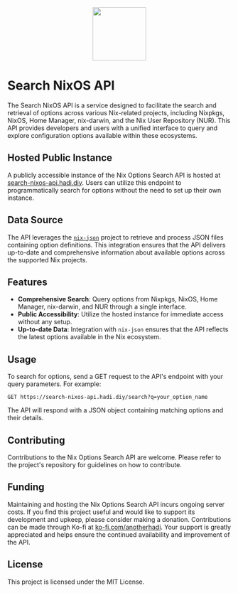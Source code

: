 <div align="center">
    <img src="https://raw.githubusercontent.com/anotherhadi/search-nixos/main/static/logo.png" width="120px" />
</div>

# Search NixOS API

The Search NixOS API is a service designed to facilitate the search and retrieval of options across various Nix-related projects, including Nixpkgs, NixOS, Home Manager, nix-darwin, and the Nix User Repository (NUR). This API provides developers and users with a unified interface to query and explore configuration options available within these ecosystems.

## Hosted Public Instance

A publicly accessible instance of the Nix Options Search API is hosted at [search-nixos-api.hadi.diy](https://search-nixos-api.hadi.diy). Users can utilize this endpoint to programmatically search for options without the need to set up their own instance.

## Data Source

The API leverages the [`nix-json`](https://github.com/anotherhadi/nix-json) project to retrieve and process JSON files containing option definitions. This integration ensures that the API delivers up-to-date and comprehensive information about available options across the supported Nix projects.

## Features

- **Comprehensive Search**: Query options from Nixpkgs, NixOS, Home Manager, nix-darwin, and NUR through a single interface.
- **Public Accessibility**: Utilize the hosted instance for immediate access without any setup.
- **Up-to-date Data**: Integration with `nix-json` ensures that the API reflects the latest options available in the Nix ecosystem.

## Usage

To search for options, send a GET request to the API's endpoint with your query parameters. For example:

```
GET https://search-nixos-api.hadi.diy/search?q=your_option_name
```

The API will respond with a JSON object containing matching options and their details.

## Contributing

Contributions to the Nix Options Search API are welcome. Please refer to the project's repository for guidelines on how to contribute.

## Funding

Maintaining and hosting the Nix Options Search API incurs ongoing server costs. If you find this project useful and would like to support its development and upkeep, please consider making a donation. Contributions can be made through Ko-fi at [ko-fi.com/anotherhadi](https://ko-fi.com/anotherhadi). Your support is greatly appreciated and helps ensure the continued availability and improvement of the API.

## License

This project is licensed under the MIT License.
